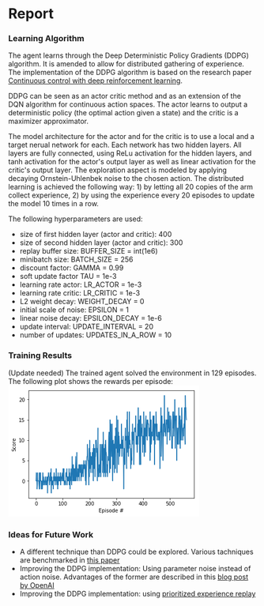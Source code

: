 # Report

### Learning Algorithm
The agent learns through the Deep Deterministic Policy Gradients (DDPG) algorithm. It is amended to allow for distributed gathering of experience. The implementation of the DDPG algorithm is based on the research paper [
Continuous control with deep reinforcement learning](https://arxiv.org/abs/1509.02971). 

DDPG can be seen as an actor critic method and as an extension of the DQN algorithm for continuous action spaces. The actor learns to output a deterministic policy (the optimal action given a state) and the critic is a maximizer approximator. 
  
The model architecture for the actor and for the critic is to use a local and a target nerual network for each. Each network has two hidden layers. All layers are fully connected, using ReLu activation for the hidden layers, and tanh activation for the actor's output layer as well as linear activation for the critic's output layer. The exploration aspect is modeled by applying decaying Ornstein-Uhlenbek noise to the chosen action. The distributed learning is achieved the following way: 1) by letting all 20 copies of the arm collect experience, 2) by using the experience every 20 episodes to update the model 10 times in a row.
  
The following hyperparameters are used:
* size of first hidden layer (actor and critic): 400
* size of second hidden layer (actor and critic): 300
* replay buffer size: BUFFER_SIZE = int(1e6)
* minibatch size: BATCH_SIZE = 256
* discount factor: GAMMA = 0.99
* soft update factor TAU = 1e-3
* learning rate actor: LR_ACTOR = 1e-3
* learning rate critic: LR_CRITIC = 1e-3
* L2 weight decay: WEIGHT_DECAY = 0
* initial scale of noise: EPSILON = 1
* linear noise decay: EPSILON_DECAY = 1e-6
* update interval: UPDATE_INTERVAL = 20 
* number of updates: UPDATES_IN_A_ROW = 10

### Training Results
(Update needed) The trained agent solved the environment in 129 episodes. The following plot shows the rewards per episode:
![reward plot](https://github.com/Heatequation/DRL_Project_Navigation/blob/master/reward_episodes.png)


### Ideas for Future Work
* A different technique than DDPG could be explored. Various tachniques are benchmarked in [this paper](https://arxiv.org/abs/1604.06778)
* Improving the DDPG implementation: Using parameter noise instead of action noise. Advantages of the former are described in this [blog post by OpenAI](https://blog.openai.com/better-exploration-with-parameter-noise/)
* Improving the DDPG implementation: using [prioritized experience replay](https://arxiv.org/abs/1511.05952)
